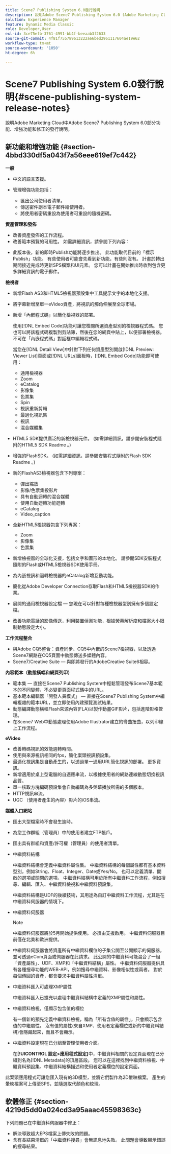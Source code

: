 ```yaml
---
title: Scene7 Publishing System 6.0發行說明
description: 說明Adobe Scene7 Publishing System 6.0 (Adobe Marketing Cloud中Adobe Experience Manager解決方案的一部分)功能、增強功能和修正的發行說明。
solution: Experience Manager
feature: Dynamic Media Classic
role: Developer,User
exl-id: 3ce75efb-3761-4991-bb4f-beeaab3f2633
source-git-commit: 4f81f755789613222a66bed2961117604ae19e62
workflow-type: tm+mt
source-wordcount: '1050'
ht-degree: 6%

---
```


# Scene7 Publishing System 6.0發行說明{#scene-publishing-system-release-notes}

說明Adobe Marketing Cloud中Adobe Scene7 Publishing System 6.0部分功能、增強功能和修正的發行說明。

## 新功能和增強功能 {#section-4bbd330df5a043f7a56eee619ef7c442}

**一般**

* 中文的語言支援。
* 管理增強功能包括：

   * 匯出公司使用者清單。
   * 傳送密件副本電子郵件給使用者。
   * 將使用者密碼重設為使用者可重設的隨機密碼。

<!--       [More information](http://help.adobe.com/en_US/scene7/using/WS662101DF-D697-47a7-A7D8-B52FD8E94438.html). -->

**資產管理和發佈**

* 改善資產發佈的工作流程。<!-- [More information](http://help.adobe.com/en_US/scene7/using/WS3673AD39-098B-4f08-8A24-CA51261B7366.html). -->
* 改善範本預覽的可用性。 如需詳細資訊，請參閱下列內容：

<!--   [Configuring default viewers](http://help.adobe.com/en_US/scene7/using/WS98ca2e6790647c06-76b2d0e0135685cd4a8-8000.html)

  [Previewing an asset based on viewer platform type](http://help.adobe.com/en_US/scene7/using/WS98ca2e6790647c06-2ce305113564963202-7fff.html)

  [Previewing an image asset based on its image preset](http://help.adobe.com/en_US/scene7/using/WS98ca2e6790647c06-2ce305113564963202-7ffe.html) -->

* 此版本後，新的即時Publish功能將逐步推出。 此功能取代目前的「標示Publish」功能。 有些使用者可能會先看到新功能，有些則沒有。 計畫於轉出期間接近完成時更新SPS檔案和UI元素。 您可以計畫在開始推出時收到包含更多詳細資訊的電子郵件。

**檢視者**

* 新增Flash AS3和HTML5檢視器預設集中工具提示文字的本地化支援。
* 將字幕新增至單一eVideo資產，將視訊的觸角伸展至全球市場。
* 新增「內嵌程式碼」以簡化檢視器的部署。

  使用[!DNL Embed Code]功能可讓您檢閱所選資產型別的檢視器程式碼。 您也可以將該程式碼複製到剪貼簿，然後在您的網頁中貼上，以便部署檢視器。不可在「內嵌程式碼」對話框中編輯程式碼。

  當您在[!DNL Detail View]中針對下列任何資產型別開啟[!DNL Preview: Viewer List]頁面或[!DNL URLs]面板時，[!DNL Embed Code]功能即可使用：

   * 通用檢視器
   * Zoom
   * eCatalog
   * 影像集
   * 色票集
   * Spin
   * 視訊重新剪輯
   * 最適化視訊集
   * 視訊
   * 混合媒體集

<!--   [More information](http://help.adobe.com/en_US/scene7/using/WS98ca2e6790647c06-2ce305113564963202-7fff.html) -->

* HTML5 SDK提供廣泛的新檢視器元件。 (如需詳細資訊，請參閱安裝程式隨附的HTML5 SDK Readme 。)
* 增強的FlashSDK。 (如需詳細資訊，請參閱安裝程式隨附的Flash SDK Readme 。)
* 新的FlashAS3檢視器包含下列專案：

   * 彈出縮放
   * 影像/色票集投影片
   * 具有自動迴轉的混合媒體
   * 使用自動迴轉功能迴轉
   * eCatalog
   * Video_caption

* 全新HTML5檢視器包含下列專案：

   * Zoom
   * 影像集
   * 色票集

* 新增檢視器的全球化支援，包括文字和圖形的本地化。 請參閱SDK安裝程式隨附的Flash或HTML5檢視器SDK使用手冊。
* 為內嵌視訊和迴轉檢視器的eCatalog新增互動功能。
* 簡化從Adobe Developer Connection存取Flash和HTML5檢視器SDK的作業。<!-- [More information](http://help.adobe.com/en_US/scene7/using/WSd4272150f67705c11b002eec12fcba4dee6-8000.html). -->
* 展開的通用檢視器設定檔 — 您現在可以針對每種檢視器型別擁有多個設定檔。<!-- [More information](http://help.adobe.com/en_US/scene7/using/WS1c46793299cf21d73076df86131b02b67e8-8000.html). -->
* 改善功能電話的影像傳送，利用裝置偵測功能，根據熒幕解析度和檔案大小限制動態設定大小。<!-- [More information](http://help.adobe.com/en_US/scene7/using/WS1c46793299cf21d7-6ad692c9131d90d137a-8000.html). -->

**工作流程整合**

* 與Adobe CQ5整合：資產同步、CQ5中內嵌的Scene7檢視器，以及透過Scene7網路在CQ5頁面中動態傳送多媒體內容。
* Scene7/Creative Suite — 與即將發行的AdobeCreative Suite6相容。

<!-- Search&Promote is end of life as of September 1, 2022 * New integrated workflow with Adobe Search&Promote: Easily add Scene7 marketing banners that are dynamically assembled based on Search&Promote campaign rules to search and navigation pages.

  See "About Banners" in Adobe Search&Promote documentation.  -->

**內容範本（動態橫幅和網頁列印）**

* 範本集 — 直接在Scene7 Publishing System中輕鬆管理發布Scene7基本範本的不同變體，不必變更頁面程式碼中的URL。<!-- [More information](http://help.adobe.com/en_US/scene7/using/WSd968ca97bf00cf72-5eede3a113268dc80f5-8000.html).  -->
* 基本範本編輯器「開發人員模式」 — 直接在Scene7 Publishing System中編輯複雜的範本URL，並立即使用內建預覽測試結果。
* 動態編譯動態橫幅Flash來源內容(FLA)以製作動畫GIF影片，包括進階影格管理。<!-- [More information](http://help.adobe.com/en_US/scene7/using/WSd968ca97bf00cf72-5eedd3a113268dc80f4-8000.html).  -->
* 在Scene7 Web中動態處理使用Adobe Illustrator建立的彎曲扭曲，以列印線上工作流程。<!-- [More information](http://help.adobe.com/en_US/scene7/using/WSef8d5860223939e2-d19776312a7267a200-8000.html#WSd968ca97bf00cf72-5eedd3a113268dc80f5-8000). -->

**eVideo**

* 改善轉碼視訊的效能週轉時間。
* 使用與來源視訊相同的fps，簡化案頭視訊預設集。<!-- [More information](http://help.adobe.com/en_US/scene7/using/WSE86ACF2B-BD50-4c48-A1D7-9CD4405B62D0.html#WS1c46793299cf21d7-39fae9c1131ba8968f7-7fff).  -->
* 最適化視訊集是自動產生的，以透過單一通用URL簡化視訊的部署。 更多資訊。<!-- [More information](http://help.adobe.com/en_US/scene7/using/WS1c46793299cf21d7-6ad692c9131d90d137a-8000.html).  -->
* 新增適用於桌上型電腦的自適應串流，以根據使用者的網路連線動態切換視訊品質。<!-- [More information](http://help.adobe.com/en_US/scene7/using/WS1c46793299cf21d7-6ad692c9131d90d137a-8000.html).  -->
* 單一核取方塊編碼預設集會自動編碼為多熒幕播放所需的多個版本。<!-- [More information](http://help.adobe.com/en_US/scene7/using/WS1c46793299cf21d7-5abae30d131ddfed85f-8000.html).  -->
* HTTP視訊串流。<!-- [More information](http://help.adobe.com/en_US/scene7/using/WS98ca2e6790647c0632156edd1369e58559f-8000.html).  -->
* UGC （使用者產生的內容）影片的iOS串流。<!-- [More information](http://help.adobe.com/en_US/scene7/using/WSe8b0455615e2dc47-2df907a712f31201b35-8000.html). -->

**媒體入口網站**

* 匯出大型檔案時不會發生逾時。
* 為您工作群組（管理員）中的使用者建立FTP帳戶。
* 匯出具有群組和資產/許可權（管理員）的使用者清單。

* 中繼資料結構

  中繼資料結構會定義中繼資料屬性集。 中繼資料結構的每個屬性都有基本資料型別，例如String、Float、Integer、Date或Yes/No。 也可以定義清單、開啟的選項或關閉的選項。 中繼資料結構可用於所有中繼資料工作流程，例如搜尋、編輯、匯入、中繼資料檢視和中繼資料預設集。<!-- [More information](http://help.adobe.com/en_US/scene7/using/WS259993e42159a215-1c6a66df1265272619e-7fec.html#WSd968ca97bf03cf72-5e3dd3a113268dc80f5-8000). -->

  中繼資料結構是UDF的後續技術，其用途為自訂中繼資料工作流程，尤其是在中繼資料伺服器的情境下。

* 中繼資料伺服器

  >[!NOTE]
  >
  >中繼資料伺服器將於5月開始提供使用。 必須由支援啟用。 中繼資料伺服器目前僅在北美和歐洲提供。

* 中繼資料伺服器會將資產所有中繼資料欄位的子集公開至公開顯示的伺服器，並可透過eCom頁面或伺服器在此請求。 此公開的中繼資料可能混合了一組「資產屬性」、UDF、XMP和「中繼資料結構」屬性。 中繼資料伺服器提供具有各種搜尋功能的WEB-API，例如搜尋中繼資料、影像相似性或兩者。 對於每個傳回的資產，都會要求中繼資料屬性清單。
* 中繼資料匯入可處理XMP屬性

  中繼資料匯入已擴充以處理中繼資料結構中定義的XMP屬性和屬性。
* 中繼資料檢視，僅顯示包含值的欄位

  有一個新的預先定義中繼資料檢視，稱為「所有含值的屬性」，只會顯示包含值的中繼屬性。 沒有值的屬性(來自XMP、使用者定義欄位或新的中繼資料結構)會隱藏起來，而且不會顯示。
* 中繼資料設定現在已分組至管理使用者介面。

  在&#x200B;**[!UICONTROL 設定>應用程式設定]**&#x200B;中，中繼資料相關的設定頁面現在已分組到名為[!DNL Metadata]的頂層區段。 您可以在這裡找到中繼資料檢視、中繼資料預設集、中繼資料結構描述和使用者定義欄位的設定頁面。

此案頭應用程式可讓您匯入現有的3D模型，並將它們製作為2D暈映檔案。 產生的暈映檔案可上傳至SPS，並隨選取代顏色和紋理。

## 軟體修正 {#section-4219d5dd0a024cd3a95aaac45598363c}

下列問題已在中繼資料伺服器中修正：

* 解決導致超大EPS檔案上傳失敗的問題。
* 含有長結果清單的「中繼資料搜尋」會無訊息地失敗。 此問題會導致顯示錯誤的搜尋結果。
